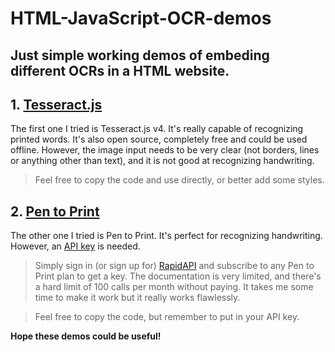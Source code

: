# HTML-JavaScript-OCR-demos
## Just simple working demos of embeding different OCRs in a HTML website.


## 1. [Tesseract.js](https://github.com/naptha/tesseract.js)

The first one I tried is Tesseract.js v4. It's really capable of recognizing printed words. It's also open source, completely free and could be used offline.
However, the image input needs to be very clear (not borders, lines or anything other than text), and it is not good at recognizing handwriting.

> Feel free to copy the code and use directly, or better add some styles.


## 2. [Pen to Print](https://www.pen-to-print.com/)

The other one I tried is Pen to Print. It's perfect for recognizing handwriting.
However, an [API key](https://rapidapi.com/serendi/api/pen-to-print-handwriting-ocr) is needed.
> Simply sign in (or sign up for) [RapidAPI](https://rapidapi.com/serendi/api/pen-to-print-handwriting-ocr) and subscribe to any Pen to Print plan to get a key.
The documentation is very limited, and there's a hard limit of 100 calls per month without paying.
It takes me some time to make it work but it really works flawlessly.

> Feel free to copy the code, but remember to put in your API key.

**Hope these demos could be useful!**
